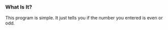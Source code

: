 ### What Is It?

This program is simple. It just tells you if the number you entered is even or odd.
